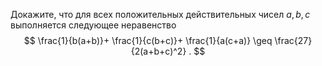 Докажите, что для всех положительных действительных чисел $a,b,c$ выполняется следующее неравенство
$$ \frac{1}{b(a+b)}+ \frac{1}{c(b+c)}+ \frac{1}{a(c+a)} \geq \frac{27}{2(a+b+c)^2} . $$